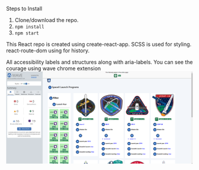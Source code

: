 Steps to Install

1. Clone/download the repo.
2. `npm install`
3. `npm start`

This React repo is created using create-react-app.
SCSS is used for styling.
react-route-dom using for history.

All accessibility labels and structures along with aria-labels.
You can see the courage using wave chrome extension
![Alt text](spacex.png?raw=true "Accessibility")
